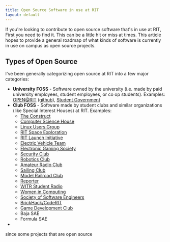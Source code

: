 ```yaml
---
title: Open Source Software in use at RIT
layout: default
---
```


If you're looking to contribute to open source software that's in use at RIT, First you need to find it. This can be a little hit or miss at times. This article hopes to provide a general roadmap of what kinds of software is currently in use on campus as open source projects.


## Types of Open Source

I've been generally categorizing open source at RIT into a few major categories:

- **University FOSS** - Software owned by the university (i.e. made by paid university employees, student employees, or co op students). Examples: [OPEN@RIT](https://openr.it/) ([github](https://github.com/FOSSRIT)), [Student Government](https://www.rit.edu/studentgovernment/)
- **Club FOSS** - Software made by student clubs and similar organizations (like Special Interest Houses) at RIT. Examples: 
  - [The Construct](https://github.com/TheConstructRIT)
  - [Computer Science House](https://github.com/ComputerScienceHouse/)
  - [Linux Users Group](https://github.com/ritlug) 
  - [RIT Space Exploration](https://github.com/rit-spex)
  - [RIT Launch Initiative](https://github.com/RIT-Launch-Initiative)
  - [Electric Vehicle Team](https://github.com/RIT-EVT)
  - [Electronic Gaming Society](https://github.com/egsrit)
  - [Security Club](https://github.com/RITSEC)
  - [Robotics Club](https://github.com/RIT-MDRC)
  - [Amateur Radio Club](https://github.com/K2GXT)
  - [Sailing Club](https://github.com/rit-sailing)
  - [Model Railroad Club](https://github.com/RITMRC)
  - [Reporter](https://github.com/reporter-magazine)
  - [WITR Student Radio](https://github.com/WITR-Radio)
  - [Women in Computing](https://github.com/Women-in-Computing-at-RIT)
  - [Society of Software Engineers](https://github.com/rit-sse)
  - [BrickHack/CodeRIT](https://github.com/codeRIT)
  - [Game Development Club](https://github.com/RITGameDev)
  - Baja SAE
  - Formula SAE
- 




 since some projects that are open source


 